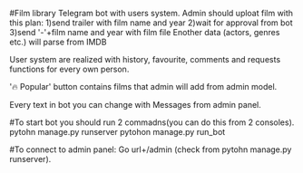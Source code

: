 #Film library Telegram bot with users system.
Admin should uploat film with this plan:
  1)send trailer with film name and year
  2)wait for approval from bot
  3)send '-'+film name and year with film file
  Enother data (actors, genres etc.) will parse from IMDB

User system are realized with history, favourite, comments and requests functions for every own person.

'🔥 Popular' button contains films that admin will add from admin model.

Every text in bot you can change with Messages from admin panel.

#To start bot you should run 2 commadns(you can do this from 2 consoles).
pytohn manage.py runserver
pytohon manage.py run_bot

#To connect to admin panel:
Go url+/admin (check from pytohn manage.py runserver).
